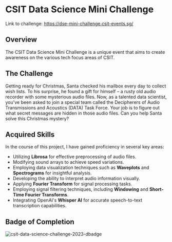 # CSIT Data Science Mini Challenge

Link to challenge: https://dse-mini-challenge.csit-events.sg/

## Overview
The CSIT Data Science Mini Challenge is a unique event that aims to create awareness on the various tech focus areas of CSIT.

## The Challenge

Getting ready for Christmas, Santa checked his mailbox every day to collect wish lists. To his surprise, he found a gift for himself – a rusty old audio recorder with some mysterious audio files. Now, as a talented data scientist, you've been asked to join a special team called the Decipherers of Audio Transmissions and Acoustics (DATA) Task Force. Your job is to figure out what secret messages are hidden in those audio files. Can you help Santa solve this Christmas mystery?

## Acquired Skills

In the course of this project, I have gained proficiency in several key areas:

- Utilizing **Librosa** for effective preprocessing of audio files.
- Modifying sound arrays to achieve speed variations.
- Employing data visualization techniques such as **Waveplots** and **Spectrograms** for insightful analysis.
- Developing the ability to interpret audio information visually.
- Applying **Fourier Transform** for signal processing tasks.
- Employing signal filtering techniques, including **Windowing** and **Short-Time Fourier Transforms**.
- Integrating OpenAI's **Whisper AI** for accurate speech-to-text transcription capabilities.

## Badge of Completion
![csit-data-science-challenge-2023-dbadge](https://github.com/marcussyeo/CSIT-Audio-Processing-2023/assets/66177132/85a870e3-5e5b-4bd5-a11a-e69f2827dea0)

